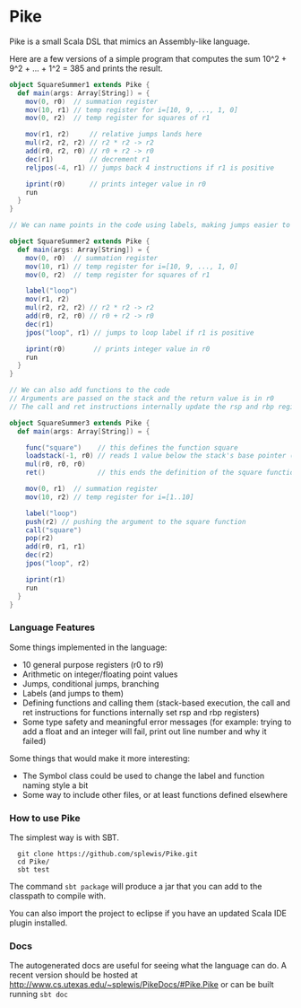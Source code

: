 # Pike

Pike is a small Scala DSL that mimics an Assembly-like language.

Here are a few versions of a simple program that computes the sum
10^2 + 9^2 + ... + 1^2 = 385 and prints the result.

```scala
object SquareSummer1 extends Pike {
  def main(args: Array[String]) = {
    mov(0, r0)  // summation register
    mov(10, r1) // temp register for i=[10, 9, ..., 1, 0]
    mov(0, r2)  // temp register for squares of r1

    mov(r1, r2)     // relative jumps lands here
    mul(r2, r2, r2) // r2 * r2 -> r2
    add(r0, r2, r0) // r0 + r2 -> r0
    dec(r1)         // decrement r1
    reljpos(-4, r1) // jumps back 4 instructions if r1 is positive

    iprint(r0)      // prints integer value in r0
    run
  }
}
```


```scala
// We can name points in the code using labels, making jumps easier to use

object SquareSummer2 extends Pike {
  def main(args: Array[String]) = {
    mov(0, r0)  // summation register
    mov(10, r1) // temp register for i=[10, 9, ..., 1, 0]
    mov(0, r2)  // temp register for squares of r1

    label("loop")
    mov(r1, r2)
    mul(r2, r2, r2) // r2 * r2 -> r2
    add(r0, r2, r0) // r0 + r2 -> r0
    dec(r1)
    jpos("loop", r1) // jumps to loop label if r1 is positive

    iprint(r0)       // prints integer value in r0
    run
  }
}
```


```scala
// We can also add functions to the code
// Arguments are passed on the stack and the return value is in r0
// The call and ret instructions internally update the rsp and rbp registers.

object SquareSummer3 extends Pike {
  def main(args: Array[String]) = {

    func("square")    // this defines the function square
    loadstack(-1, r0) // reads 1 value below the stack's base pointer (gets the function parameter)
    mul(r0, r0, r0)
    ret()             // this ends the definition of the square function

    mov(0, r1)  // summation register
    mov(10, r2) // temp register for i=[1..10]

    label("loop")
    push(r2) // pushing the argument to the square function
    call("square")
    pop(r2)
    add(r0, r1, r1)
    dec(r2)
    jpos("loop", r2)

    iprint(r1)
    run
  }
}
```


### Language Features

Some things implemented in the language:

- 10 general purpose registers (r0 to r9)
- Arithmetic on integer/floating point values
- Jumps, conditional jumps, branching
- Labels (and jumps to them)
- Defining functions and calling them (stack-based execution, the call and ret instructions for functions internally set rsp and rbp registers)
- Some type safety and meaningful error messages (for example: trying to add a float and an integer will fail, print out line number and why it failed)

Some things that would make it more interesting:

- The Symbol class could be used to change the label and function naming style a bit
- Some way to include other files, or at least functions defined elsewhere


### How to use Pike

The simplest way is with SBT.

```
  git clone https://github.com/splewis/Pike.git
  cd Pike/
  sbt test
```

The command ```sbt package``` will produce a jar that you can add to the classpath to compile with.

You can also import the project to eclipse if you have an updated Scala IDE plugin installed.


### Docs

The autogenerated docs are useful for seeing what the language can do. A recent version should be
hosted at <http://www.cs.utexas.edu/~splewis/PikeDocs/#Pike.Pike> or can be built running
```sbt doc```
